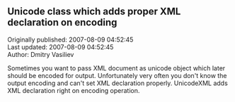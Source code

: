 ## Unicode class which adds proper XML declaration on encoding  
Originally published: 2007-08-09 04:52:45  
Last updated: 2007-08-09 04:52:45  
Author: Dmitry Vasiliev  
  
Sometimes you want to pass XML document as unicode object which later should be encoded for output. Unfortunately very often you don't know the output encoding and can't set XML declaration properly. UnicodeXML adds XML declaration right on encoding operation.